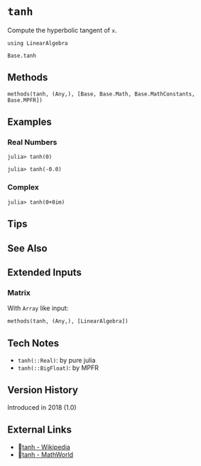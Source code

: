 # `tanh`

Compute the hyperbolic tangent of `x`.

```@setup repl_only
using LinearAlgebra
```
```@docs
Base.tanh
```


## Methods

```@repl
methods(tanh, (Any,), [Base, Base.Math, Base.MathConstants, Base.MPFR])
```


## Examples

### Real Numbers
```jldoctest
julia> tanh(0)

julia> tanh(-0.0)
```

### Complex
```jldoctest
julia> tanh(0+0im)
```

## Tips


## See Also



## Extended Inputs

### Matrix
With `Array` like input:
```@repl repl_only
methods(tanh, (Any,), [LinearAlgebra])
```


## Tech Notes

- `tanh(::Real)`: by pure julia
- `tanh(::BigFloat)`: by MPFR


## Version History

Introduced in 2018 (1.0)


## External Links
- 🔗[tanh - Wikipedia](https://en.wikipedia.org/wiki/ )
- 🔗[tanh - MathWorld](https://mathworld.wolfram.com/ )
